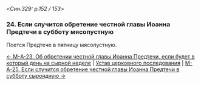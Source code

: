 
<*Син.329: p.152 / 153*>

### 24. Если случится обретение честной главы Иоанна Предтечи в субботу мясопустную 

Поется Предтече в пятницу мясопустную.

[← М-A-23. Об обретении честной главы Иоанна Предтечи, если будет в который день на сырной неделе](m_329_023.md)
| [Устав церковного последования](README.md)
| [М-A-25. Если случится обретение честной главы Иоанна Предтечи в субботу сыроядную →](m_329_025.md)
